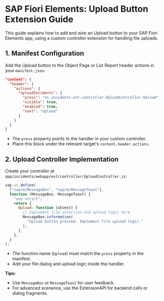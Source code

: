 # SAP Fiori Elements: Upload Button Extension Guide

This guide explains how to add and wire an Upload button to your SAP Fiori Elements app, using a custom controller extension for handling file uploads.

## 1. Manifest Configuration

Add the Upload button to the Object Page or List Report header actions in your `manifest.json`:

```json
"content": {
  "header": {
    "actions": {
      "uploadIncidents": {
        "press": "ns.incidents.ext.controller.UploadController.Upload",
        "visible": true,
        "enabled": true,
        "text": "Upload"
      }
    }
  }
}
```

- The `press` property points to the handler in your custom controller.
- Place this block under the relevant target's `content.header.actions`.

## 2. Upload Controller Implementation

Create your controller at `app/incidents/webapp/ext/controller/UploadController.js`:

```javascript
sap.ui.define(
  ["sap/m/MessageBox", "sap/m/MessageToast"],
  function (MessageBox, MessageToast) {
    "use strict";
    return {
      Upload: function (oEvent) {
        // Implement file selection and upload logic here
        MessageBox.information(
          "Upload button pressed. Implement file upload logic."
        );
      },
    };
  }
);
```

- The function name (`Upload`) must match the `press` property in the manifest.
- Add your file dialog and upload logic inside the handler.

**Tips:**

- Use `MessageBox` or `MessageToast` for user feedback.
- For advanced scenarios, use the ExtensionAPI for backend calls or dialog fragments.

